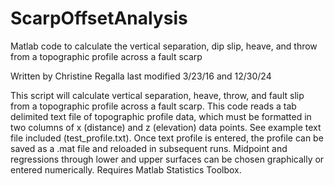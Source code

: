 # ScarpOffsetAnalysis
Matlab code to calculate the vertical separation, dip slip, heave, and throw from a topographic profile across a fault scarp

Written by Christine Regalla 
last modified  3/23/16 and 12/30/24

This script will calculate vertical separation, heave, throw, and fault slip from a topographic profile across a fault scarp. This code reads a tab delimited text file of topographic profile data, which must be formatted in two columns of x (distance) and z (elevation) data points. See example text file included (test_profile.txt). Once text profile is entered, the profile can be saved as a .mat file and reloaded in subsequent runs. Midpoint and regressions through lower and upper surfaces can be chosen graphically or entered numerically. Requires Matlab Statistics Toolbox. 
